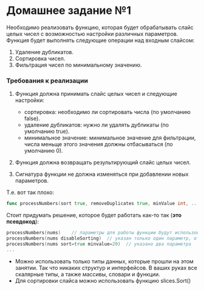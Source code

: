 # Домашнее задание №1

Необходимо реализовать функцию, которая будет обрабатывать слайс целых чисел с возможностью настройки различных параметров. Функция будет выполнять следующие операции над входным слайсом:

1. Удаление дубликатов.
2. Сортировка чисел.
3. Фильтрация чисел по минимальному значению.

### Требования к реализации

1. Функция должна принимать слайс целых чисел и следующие настройки:
   - сортировка: необходимо ли сортировать числа (по умолчанию false).
   - удаление дубликатов: нужно ли удалять дубликаты (по умолчанию true).
   - минимальное значение: минимальное значение для фильтрации, числа меньще этого значения должны отбасываться (по умолчанию 0).

2. Функция должна возвращать результирующий слайс целых чисел.

3. Сигнатура функции не должна изменяться при добавлении новых параметров.

  Т.е. вот так плохо:
  ```go
  func processNumbers(sort true, removeDuplicates true, minValue int, ...)
  ```
  Стоит придумать решение, которое будет работать как-то так (**это псевдокод**):
  ```go
  processNumbers(nums)    // параметры для работы функции будут использоваться по умолчанию
  processNumbers(nums disableSorting)  // указан только один параметр, отвечающий за сортировку
  processNumbers(nums sort=true minvalue=20)  // указано два параметра
  ...
  ```

- Можно использовать только типы данных, которые прошли на этом занятии. Так что никаких структур и интерфейсов. В ваших руках все скалярные типы, а также массивы, словари и функции.
- Для сортировки слайса можно использовать функцию slices.Sort()
